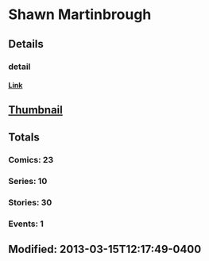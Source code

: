# Shawn  Martinbrough 
## Details
### detail
#### [Link](http://marvel.com/comics/creators/5026/shawn_martinbrough?utm_campaign=apiRef&utm_source=225578a89fc76f3d20fbffda5d17a88d)
## [Thumbnail](http://i.annihil.us/u/prod/marvel/i/mg/b/80/4bb43a31c7eb2.jpg)
## Totals
### Comics: 23
### Series: 10
### Stories: 30
### Events: 1
## Modified: 2013-03-15T12:17:49-0400